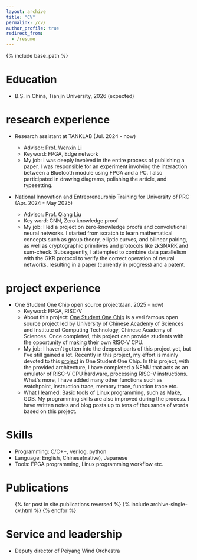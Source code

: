 ```yaml
---
layout: archive
title: "CV"
permalink: /cv/
author_profile: true
redirect_from:
  - /resume
---
```


{% include base_path %}

Education
======

* B.S. in China, Tianjin University, 2026 (expected)

research experience
======
* Research assistant at TANKLAB (Jul. 2024 - now)
  * Advisor: [Prof. Wenxin Li](https://cic.tju.edu.cn/faculty/liwenxin/index.html)
  * Keyword: FPGA, Edge network
  * My job: I was deeply involved in the entire process of publishing a paper. I was responsible for an experiment involving the interaction between a Bluetooth module using FPGA and a PC. I also participated in drawing diagrams, polishing the article, and typesetting. 

* National Innovation and Entrepreneurship Training for University of PRC (Apr. 2024 - May 2025)
  * Advisor: [Prof. Qiang Liu](https://faculty.tju.edu.cn/QiangLiu/en/index.htm)
  * Key word: CNN, Zero knowledge proof
  * My job: I led a project on zero-knowledge proofs and convolutional neural networks. I started from scratch to learn mathematical concepts such as group theory, elliptic curves, and bilinear pairing, as well as cryptographic primitives and protocols like zkSNARK and sum-check. Subsequently, I attempted to combine data parallelism with the GKR protocol to verify the correct operation of neural networks, resulting in a paper (currently in progress) and a patent.

project experience
======
* One Student One Chip open source project(Jan. 2025 - now)
  * Keyword: FPGA, RISC-V
  * About this project: [One Student One Chip](https://ysyx.oscc.cc/) is a veri famous open source project led by University of Chinese Academy of Sciences and Institute of Computing Technology, Chinese Academy of Sciences. Once completed, this project can provide students with the opportunity of making their own RISC-V CPU.
  * My job: I haven't gotten into the deepest parts of this project yet, but I've still gained a lot. Recently in this project, my effort is mainly devoted to this [project](https://nju-projectn.github.io/ics-pa-gitbook/) in One Student One Chip. In this project, with the provided architecture, I have completed a NEMU that acts as an emulator of RISC-V CPU hardware, processing RISC-V instructions. What's more, I have added many other functions such as watchpoint, instruction trace, memory trace, function trace etc. 
  * What I learned: Basic tools of Linux programming, such as Make, GDB. My programming skills are also improved during the process. I have written notes and blog posts up to tens of thousands of words based on this project. 
  
Skills
======
* Programming: C/C++, verilog, python
* Language: English, Chinese(native), Japanese
* Tools: FPGA programming, Linux programming workflow etc.

Publications
======
  <ul>{% for post in site.publications reversed %}
    {% include archive-single-cv.html %}
  {% endfor %}</ul>
  

  
Service and leadership
======
* Deputy director of Peiyang Wind Orchestra
